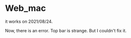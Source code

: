 # Web_mac
it works on 2021/08/24.

Now, there is an error. Top bar is strange. But I couldn't fix it.
